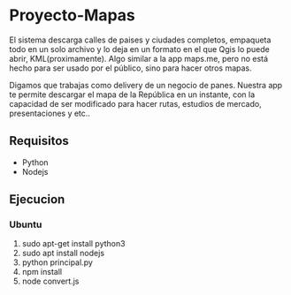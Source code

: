# Proyecto-Mapas

El sistema descarga calles de paises y ciudades completos, empaqueta todo en un solo archivo y lo deja en un formato en el que Qgis lo puede abrir, KML(proximamente). Algo similar a la app maps.me, pero no está hecho para ser usado por el público, sino para hacer otros mapas.

Digamos que trabajas como delivery de un negocio de panes. Nuestra app te permite descargar el mapa de la República en un instante, con la capacidad de ser modificado para hacer rutas, estudios de mercado, presentaciones y etc..

## Requisitos

* Python
* Nodejs

## Ejecucion

### Ubuntu

1. sudo apt-get install python3
2. sudo apt install nodejs
3. python principal.py
4. npm install
5. node convert.js

